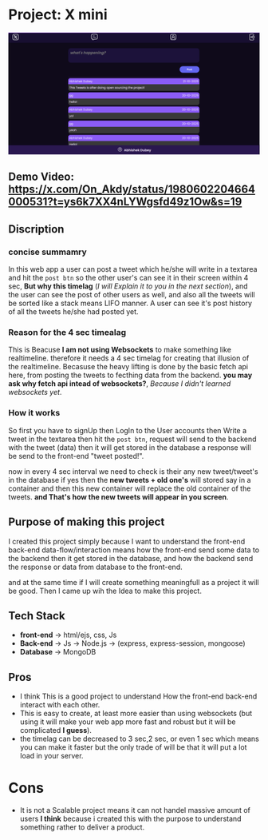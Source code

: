 # Project: X mini

<p align="center">
  <img src="https://raw.githubusercontent.com/Abhishek-Dubey-akdy/X_mini/main/Image/Screenshot%202025-10-21%20175307.png" alt="UI of the X mini Project" width="600"/>
</p>

## Demo Video: https://x.com/On_Akdy/status/1980602204664000531?t=ys6k7XX4nLYWgsfd49z1Ow&s=19
## Discription
### concise summamry 
In this web app a user can post a tweet which he/she will write in a textarea and hit the `post btn` so the other user's can see it in their screen within 4 sec, **But why this timelag** (*I will Explain it to you in the next section*), and the user can see the post of other users as well, and also all the tweets will be sorted like a stack means LIFO manner. A user can see it's post history of all the tweets he/she had posted yet.
### Reason for the 4 sec timealag
This is Beacuse **I am not using Websockets** to make something like realtimeline. therefore it needs a 4 sec timelag for creating that illusion of the realtimeline. Becasuse the heavy lifting is done by the basic fetch api here, from posting the tweets to fecthing data from the backend. **you may ask why fetch api intead of websockets?**, *Because I didn't learned websockets yet*.
### How it works 
So first you have to signUp then LogIn to the User accounts then Write a tweet in the textarea then hit the `post btn`, request will send to the backend with the tweet (data) then it will get stored in the database a response will be send to the front-end "tweet posted!".

now in every 4 sec interval we need to check is their any new tweet/tweet's in the database if yes then the **new tweets + old one's** will stored say in a container and then this new container will replace the old container of the tweets. **and That's how the new tweets will appear in you screen**.
## Purpose of making this project
I created this project simply because I want to understand the front-end back-end data-flow/interaction means how the front-end send some data to the backend then it get stored in the database, and how the backend send the response or data from database to the front-end.

and at the same time if I will create something meaningfull as a project it will be good. Then I came up wih the Idea to make this project.

## Tech Stack
- **front-end** -> html/ejs, css, Js
- **Back-end** -> Js -> Node.js -> (express, express-session, mongoose)
- **Database** -> MongoDB

## Pros
- I think This is a good project to understand How the front-end back-end interact with each other.
- This is easy to create, at least more easier than using websockets (but using it will make your web app more fast and robust but it will be complicated **I guess**).
- the timelag can be decreased to 3 sec,2 sec, or even 1 sec which means you can make it faster but the only trade of will be that it will put a lot load in your server.

# Cons
- It is not a Scalable project means it can not handel massive amount of users **I think** because i created this with the purpose to understand something rather to deliver a product.
